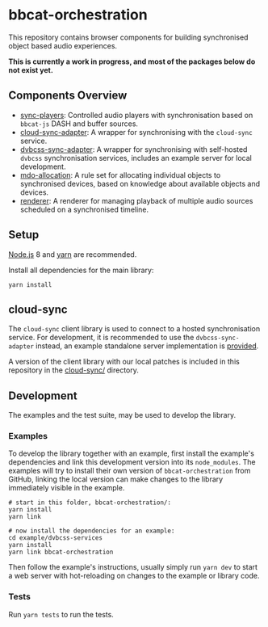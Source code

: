 # bbcat-orchestration

This repository contains browser components for building synchronised object
based audio experiences.

__This is currently a work in progress, and most of the packages below do not exist yet.__

## Components Overview

* [sync-players](src/sync-players/):
  Controlled audio players with synchronisation based on `bbcat-js` DASH and buffer sources.
* [cloud-sync-adapter](src/cloud-sync-adapter/):
  A wrapper for synchronising with the `cloud-sync` service.
* [dvbcss-sync-adapter](src/dvbcss-sync-adapter/):
  A wrapper for synchronising with self-hosted `dvbcss` synchronisation
  services, includes an example server for local development.
* [mdo-allocation](src/mdo-allocation/):
  A rule set for allocating individual objects to synchronised devices, based on
  knowledge about available objects and devices.
* [renderer](src/renderer/):
  A renderer for managing playback of multiple audio sources scheduled on a
  synchronised timeline.

## Setup

[Node.js](https://nodejs.org/en/) 8 and [yarn](https://yarnpkg.com/en/) are recommended.

Install all dependencies for the main library:

```
yarn install
```

## cloud-sync

The `cloud-sync` client library is used to connect to a hosted synchronisation
service. For development, it is recommended to use the `dvbcss-sync-adapter`
instead, an example standalone server implementation is
[provided](examples/dvbcss-services/).

A version of the client library with our local patches is included in this
repository in the [cloud-sync/](cloud-sync/) directory.

## Development

The examples and the test suite, may be used to develop the library.

### Examples

To develop the library together with an example, first install the example's
dependencies and link this development version into its `node_modules`. The
examples will try to install their own version of `bbcat-orchestration` from
GitHub, linking the local version can make changes to the library immediately
visible in the example.

```
# start in this folder, bbcat-orchestration/:
yarn install
yarn link

# now install the dependencies for an example:
cd example/dvbcss-services
yarn install
yarn link bbcat-orchestration
```

Then follow the example's instructions, usually simply run `yarn dev` to start a
web server with hot-reloading on changes to the example or library code.

### Tests

Run `yarn tests` to run the tests.
